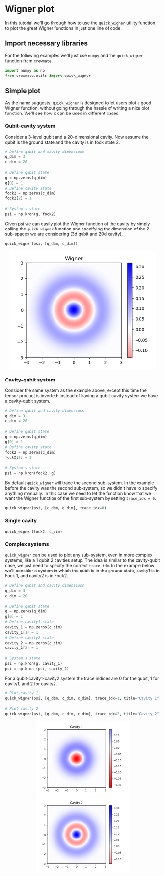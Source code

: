 # Wigner plot

In this tutorial we'll go through how to use the `quick_wigner` utility function to plot the great Wigner functions in just one line of code.

## Import necessary libraries

For the following examples we'll just use `numpy` and the `quick_wigner` function from `crewmate`.

```python
import numpy as np
from crewmate.utils import quick_wigner
```

## Simple plot

As the name suggests, `quick_wigner` is designed to let users plot a good Wigner function, without going through the hassle of writing a nice plot function. We'll see how it can be used in different cases:

### Qubit-cavity system

Consider a 3-level qubit and a 20-dimensional cavity. Now assume the qubit is the ground state and the cavity is in fock state 2.

```python
# Define qubit and cavity dimensions
q_dim = 3
c_dim = 20

# Define qubit state
g = np.zeros(q_dim)
g[0] = 1
# Define cavity state
fock2 = np.zeros(c_dim)
fock2[2] = 1

# System's state
psi = np.kron(g, fock2)
```

Given psi we can easily plot the Wigner function of the cavity by simply calling the `quick_wigner` function and specifying the dimension of the 2 sub-spaces we are considering (3d qubit and 20d cavity).

```python
quick_wigner(psi, [q_dim, c_dim])
```

<p align="center">
  <img src="image/wigner/1688356812859.png" />
</p>

### Cavity-qubit system
Consider the same system as the example above, except this time the tensor product is inverted: instead of having a qubit-cavity system we have a cavity-qubit system.

```python
# Define qubit and cavity dimensions
q_dim = 3
c_dim = 20

# Define qubit state
g = np.zeros(q_dim)
g[0] = 1
# Define cavity state
fock2 = np.zeros(c_dim)
fock2[2] = 1

# System's state
psi = np.kron(fock2, g)
```

By default `quick_wigner` will trace the second sub-system. In the example before the cavity was the second sub-system, so we didn't have to specify anything manually. In this case we need to let the function know that we want the Wigner function of the first sub-system by setting `trace_idx = 0`.

```python
quick_wigner(psi, [c_dim, q_dim], trace_idx=0)
```

### Single cavity
```python
quick_wigner(fock2, c_dim)
```

### Complex systems
`quick_wigner` can be used to plot any sub-system, even in more complex systems, like a 1 qubit 2 cavities setup. The idea is similar to the cavity-qubit case, we just need to specify the correct `trace_idx`. In the example below we'll consider a system in which the qubit is in the ground state, cavity1 is in Fock 1, and cavity2 is in Fock2.

```python
# Define qubit and cavity dimensions
q_dim = 3
c_dim = 20

# Define qubit state
g = np.zeros(q_dim)
g[0] = 1
# Define cavity1 state
cavity_1 = np.zeros(c_dim)
cavity_1[1] = 1
# Define cavity2 state
cavity_2 = np.zeros(c_dim)
cavity_2[2] = 1

# System's state
psi = np.kron(g, cavity_1)
psi = np.kron (psi, cavity_2)
```

For a qubit-cavity1-cavity2 system the trace indices are 0 for the qubit, 1 for cavity1, and 2 for cavity2.
```python
# Plot cavity 1
quick_wigner(psi, [q_dim, c_dim, c_dim], trace_idx=1, title="Cavity 1")

# Plot cavity 2
quick_wigner(psi, [q_dim, c_dim, c_dim], trace_idx=2, title="Cavity 2")
```

<p align="center">
  <img src="image/wigner/c1.png" style="display: inline-block; max-width: 19rem;" />
  <img src="image/wigner/c2.png" style="display: inline-block; max-width: 19rem;"/>
</p>